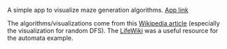 A simple app to visualize maze generation algorithms. [App link](https://shouvikghosh2048.github.io/maze-generation-algorithms/)

The algorithms/visualizations come from this [Wikipedia article](https://en.wikipedia.org/wiki/Maze_generation_algorithm) (especially the visualization for random DFS). The [LifeWiki](https://conwaylife.com/wiki/Main_Page) was a useful resource for the automata example.
